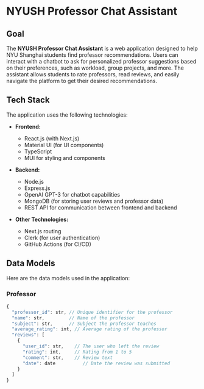 # NYUSH Professor Chat Assistant

## Goal
The **NYUSH Professor Chat Assistant** is a web application designed to help NYU Shanghai students find professor recommendations. Users can interact with a chatbot to ask for personalized professor suggestions based on their preferences, such as workload, group projects, and more. The assistant allows students to rate professors, read reviews, and easily navigate the platform to get their desired recommendations.

## Tech Stack
The application uses the following technologies:

- **Frontend:**
  - React.js (with Next.js)
  - Material UI (for UI components)
  - TypeScript
  - MUI for styling and components

- **Backend:**
  - Node.js
  - Express.js
  - OpenAI GPT-3 for chatbot capabilities
  - MongoDB (for storing user reviews and professor data)
  - REST API for communication between frontend and backend

- **Other Technologies:**
  - Next.js routing
  - Clerk (for user authentication)
  - GitHub Actions (for CI/CD)

## Data Models

Here are the data models used in the application:

### **Professor**
```javascript
{
  "professor_id": str, // Unique identifier for the professor
  "name": str,         // Name of the professor
  "subject": str,      // Subject the professor teaches
  "average_rating": int, // Average rating of the professor
  "reviews": [
    {
      "user_id": str,    // The user who left the review
      "rating": int,     // Rating from 1 to 5
      "comment": str,    // Review text
      "date": date          // Date the review was submitted
    }
  ]
}
```
